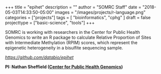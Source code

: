 +++
title = "epihet"
description = ""
author = "SOMRC Staff"
date = "2018-05-03T14:33:50-05:00"
images = "/images/projects/r-language.png"
categories = ["projects"]
tags = [
  "bioinformatics",
  "cphg"
]
draft = false
projecttype = ["basic-science", "tools"]
+++

SOMRC is working with researchers in the Center for Public Health Genomics to write an R package to calculate Relative Proportion of Sites with Intermediate Methylation (RPIM) scores, which represent the epigenetic heterogeneity in a bisulfite sequencing sample.

*<https://github.com/databio/epihet>*

**PI: Nathan Sheffield ([Center for Public Health Genomics](https://med.virginia.edu/cphg/))**
